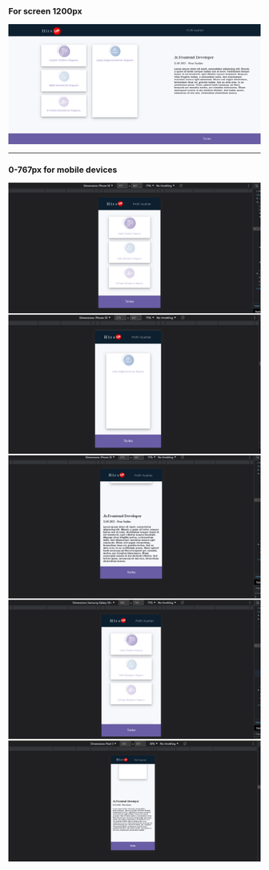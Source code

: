 
### For screen 1200px
![](./img/1200.png)

---

### 0-767px for mobile devices
![](./img/p1.png)
![](./img/p2.png)
![](./img/p3.png)
![](./img/p4.png)
![](./img/p5.png)